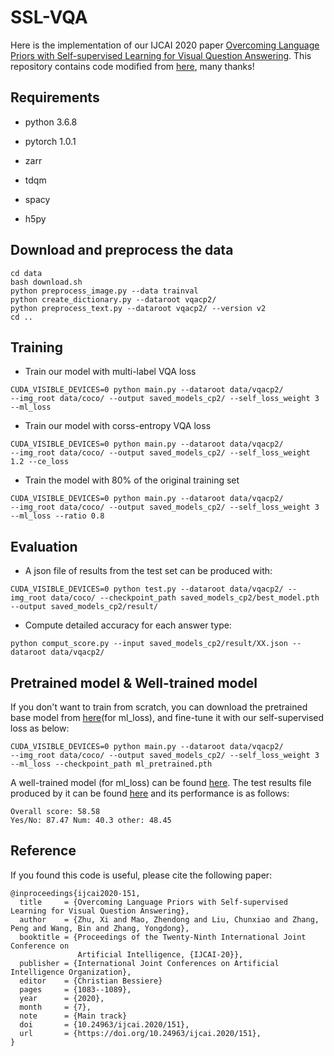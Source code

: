 # SSL-VQA
Here is the implementation of our IJCAI 2020 paper [Overcoming Language Priors with Self-supervised Learning for Visual Question Answering](https://www.ijcai.org/Proceedings/2020/0151.pdf). This repository contains code modified from [here](https://github.com/jialinwu17/self_critical_vqa), many thanks!

## Requirements
* python 3.6.8

* pytorch 1.0.1 

* zarr

* tdqm

* spacy

* h5py

## Download and preprocess the data

```
cd data 
bash download.sh
python preprocess_image.py --data trainval
python create_dictionary.py --dataroot vqacp2/
python preprocess_text.py --dataroot vqacp2/ --version v2
cd ..
```

## Training
* Train our model with multi-label VQA loss
```
CUDA_VISIBLE_DEVICES=0 python main.py --dataroot data/vqacp2/ 
--img_root data/coco/ --output saved_models_cp2/ --self_loss_weight 3 --ml_loss
```
* Train our model with corss-entropy VQA loss
```
CUDA_VISIBLE_DEVICES=0 python main.py --dataroot data/vqacp2/ 
--img_root data/coco/ --output saved_models_cp2/ --self_loss_weight 1.2 --ce_loss
```
* Train the model with 80% of the original training set
```
CUDA_VISIBLE_DEVICES=0 python main.py --dataroot data/vqacp2/ 
--img_root data/coco/ --output saved_models_cp2/ --self_loss_weight 3 --ml_loss --ratio 0.8
```

## Evaluation
* A json file of results from the test set can be produced with:
```
CUDA_VISIBLE_DEVICES=0 python test.py --dataroot data/vqacp2/ --img_root data/coco/ --checkpoint_path saved_models_cp2/best_model.pth --output saved_models_cp2/result/
```
* Compute detailed accuracy for each answer type:
```
python comput_score.py --input saved_models_cp2/result/XX.json --dataroot data/vqacp2/
```

## Pretrained model & Well-trained model
If you don't want to train from scratch, you can download the pretrained base model from [here](https://drive.google.com/file/d/1QRYHnmZ7Epauf-ooUkVL4IiQliRpny2c/view?usp=sharing)(for ml_loss), and fine-tune it with our self-supervised loss as below:
```
CUDA_VISIBLE_DEVICES=0 python main.py --dataroot data/vqacp2/ 
--img_root data/coco/ --output saved_models_cp2/ --self_loss_weight 3 --ml_loss --checkpoint_path ml_pretrained.pth
```
A well-trained model (for ml_loss) can be found [here](https://drive.google.com/file/d/1s9Q-26uNooXXLyRLF3-vfY1brvGf-Zia/view?usp=sharing). The test results file produced by it can be found [here](https://drive.google.com/file/d/1MXJ94BaFyhAOD2yTN1ROUim4vQsDEc1M/view?usp=sharing) and its performance is as follows:
```
Overall score: 58.58
Yes/No: 87.47 Num: 40.3 other: 48.45
```


## Reference
If you found this code is useful, please cite the following paper:
```
@inproceedings{ijcai2020-151,
  title     = {Overcoming Language Priors with Self-supervised Learning for Visual Question Answering},
  author    = {Zhu, Xi and Mao, Zhendong and Liu, Chunxiao and Zhang, Peng and Wang, Bin and Zhang, Yongdong},
  booktitle = {Proceedings of the Twenty-Ninth International Joint Conference on
               Artificial Intelligence, {IJCAI-20}},
  publisher = {International Joint Conferences on Artificial Intelligence Organization},             
  editor    = {Christian Bessiere}	
  pages     = {1083--1089},
  year      = {2020},
  month     = {7},
  note      = {Main track}
  doi       = {10.24963/ijcai.2020/151},
  url       = {https://doi.org/10.24963/ijcai.2020/151},
}
```


